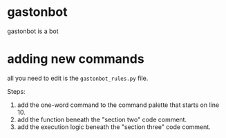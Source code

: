 # gastonbot
gastonbot is a bot

# adding new commands

all you need to edit is the `gastonbot_rules.py` file.

Steps:
1. add the one-word command to the command palette that starts on line 10.
2. add the function beneath the "section two" code comment.
3. add the execution logic beneath the "section three" code comment.